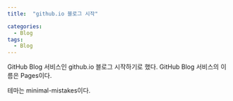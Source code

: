 ```yaml
---
title:  "github.io 블로그 시작"

categories:
  - Blog
tags:
  - Blog
---
```


GitHub Blog 서비스인 github.io 블로그 시작하기로 했다.
GitHub Blog 서비스의 이름은 Pages이다.

테마는 minimal-mistakes이다.
